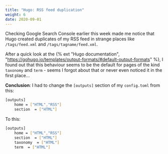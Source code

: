 ```yaml
---
title: "Hugo: RSS feed duplication"
weight: 6
date: 2020-09-01
---
```


Checking Google Search Console earlier this week made me notice that Hugo created duplicates of my RSS feed in strange places like `/tags/feed.xml` and `/tags/tagname/feed.xml`.

After a quick look at the {% ext "Hugo documentation", "https://gohugo.io/templates/output-formats/#default-output-formats" %}, I found out that this behaviour seems to be the default for pages of the kind `taxonomy` and `term` - seems I forgot about that or never even noticed it in the first place...

**Conclusion**: I had to change the `[outputs]` section of my `config.toml` from this:

```bash
[outputs]
    home = ["HTML","RSS"]
    section  = ["HTML"]
```

To this:

```bash
[outputs]
    home = ["HTML","RSS"]
    section  = ["HTML"]
    taxonomy  = ["HTML"]
    term  = ["HTML"]
```